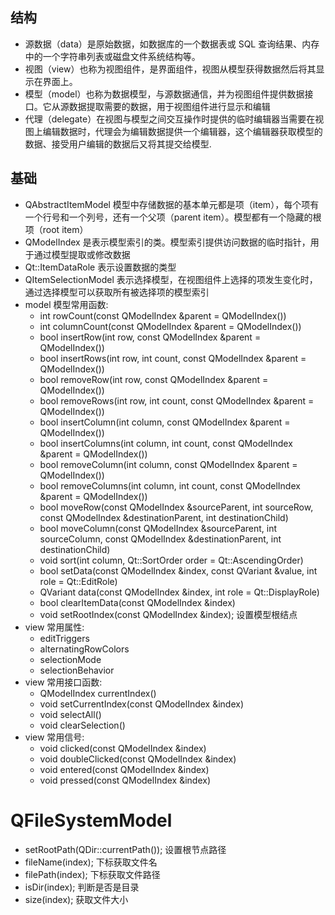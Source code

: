 ## 结构
- 源数据（data）是原始数据，如数据库的一个数据表或 SQL 查询结果、内存中的一个字符串列表或磁盘文件系统结构等。
- 视图（view）也称为视图组件，是界面组件，视图从模型获得数据然后将其显示在界面上。
- 模型（model）也称为数据模型，与源数据通信，并为视图组件提供数据接口。它从源数据提取需要的数据，用于视图组件进行显示和编辑
- 代理（delegate）在视图与模型之间交互操作时提供的临时编辑器当需要在视图上编辑数据时，代理会为编辑数据提供一个编辑器，这个编辑器获取模型的数据、接受用户编辑的数据后又将其提交给模型.
## 基础
- QAbstractItemModel 模型中存储数据的基本单元都是项（item），每个项有一个行号和一个列号，还有一个父项（parent item）。模型都有一个隐藏的根项（root item）
- QModelIndex 是表示模型索引的类。模型索引提供访问数据的临时指针，用于通过模型提取或修改数据
- Qt::ItemDataRole 表示设置数据的类型
- QItemSelectionModel 表示选择模型，在视图组件上选择的项发生变化时，通过选择模型可以获取所有被选择项的模型索引
- model 模型常用函数:
  - int rowCount(const QModelIndex &parent = QModelIndex()) 
  - int columnCount(const QModelIndex &parent = QModelIndex()) 
  - bool insertRow(int row, const QModelIndex &parent = QModelIndex()) 
  - bool insertRows(int row, int count, const QModelIndex &parent = QModelIndex()) 
  - bool removeRow(int row, const QModelIndex &parent = QModelIndex()) 
  - bool removeRows(int row, int count, const QModelIndex &parent = QModelIndex()) 
  - bool insertColumn(int column, const QModelIndex &parent = QModelIndex()) 
  - bool insertColumns(int column, int count, const QModelIndex &parent = QModelIndex()) 
  - bool removeColumn(int column, const QModelIndex &parent = QModelIndex()) 
  - bool removeColumns(int column, int count, const QModelIndex &parent = QModelIndex()) 
  - bool moveRow(const QModelIndex &sourceParent, int sourceRow, const QModelIndex &destinationParent, int destinationChild) 
  - bool moveColumn(const QModelIndex &sourceParent, int sourceColumn, const QModelIndex &destinationParent, int destinationChild) 
  - void sort(int column, Qt::SortOrder order = Qt::AscendingOrder) 
  - bool setData(const QModelIndex &index, const QVariant &value, int role = Qt::EditRole) 
  - QVariant data(const QModelIndex &index, int role = Qt::DisplayRole) 
  - bool clearItemData(const QModelIndex &index) 
  - void setRootIndex(const QModelIndex &index); 设置模型根结点
- view 常用属性: 
  - editTriggers
  - alternatingRowColors
  - selectionMode
  - selectionBehavior
- view 常用接口函数:
  - QModelIndex currentIndex()
  - void setCurrentIndex(const QModelIndex &index)
  - void selectAll()
  - void clearSelection()
- view 常用信号:
  - void clicked(const QModelIndex &index)
  - void doubleClicked(const QModelIndex &index)
  - void entered(const QModelIndex &index)
  - void pressed(const QModelIndex &index)


# QFileSystemModel
- setRootPath(QDir::currentPath()); 设置根节点路径
- fileName(index); 下标获取文件名
- filePath(index); 下标获取文件路径
- isDir(index); 判断是否是目录
- size(index); 获取文件大小